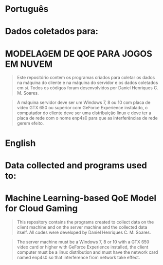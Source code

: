 # Português
# Dados coletados para:
# MODELAGEM DE QOE PARA JOGOS EM NUVEM

>Este repositório contem os programas criados para coletar os dados na máquina do cliente e na máquina do servidor e
os dados coletados em si. Todos os códigos foram desenvolvidos
por Daniel Henriques C. M. Soares.

>A máquina servidor deve ser um Windows 7, 8 ou 10 com placa de vídeo GTX 650 ou superior com GeForce Experience instalado, o computador do cliente deve ser uma distribuição linux e deve ter a placa de rede com o nome enp4s0 para que as interferências de rede gerem efeito.



# English
# Data collected and programs used to:
# Machine Learning-based QoE Model for Cloud Gaming

>This repository contains the programs created to collect data on the client machine and on the server machine and
the collected data itself. All codes were developed
by Daniel Henriques C. M. Soares.

>The server machine must be a Windows 7, 8 or 10 with a GTX 650 video card or higher with GeForce Experience installed, 
the client computer must be a linux distribution and must have the network card named enp4s0 so that interference from network take effect.
